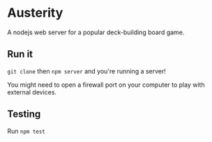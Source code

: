 Austerity
=========

A nodejs web server for a popular deck-building board game.

Run it
------
`git clone` then `npm server` and you're running a server!

You might need to open a firewall port on your computer to play with external devices.

Testing
-------
Run `npm test`
